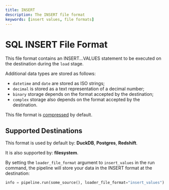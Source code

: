 ```yaml
---
title: INSERT
description: The INSERT file format
keywords: [insert values, file formats]
---
```


# SQL INSERT File Format

This file format contains an INSERT...VALUES statement to be executed on the destination during the `load` stage.

Additional data types are stored as follows:

- `datetime` and `date` are stored as ISO strings;
- `decimal` is stored as a text representation of a decimal number;
- `binary` storage depends on the format accepted by the destination;
- `complex` storage also depends on the format accepted by the destination.

This file format is [compressed](../../reference/performance.md#disabling-and-enabling-file-compression) by default.

## Supported Destinations

This format is used by default by: **DuckDB**, **Postgres**, **Redshift**.

It is also supported by: **filesystem**.

By setting the `loader_file_format` argument to `insert_values` in the run command, the pipeline will store your data in the INSERT format at the destination:

```py
info = pipeline.run(some_source(), loader_file_format="insert_values")
```
